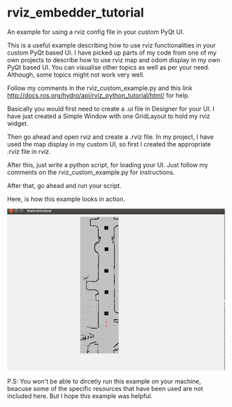 # rviz_embedder_tutorial
An example for using a rviz config file in your custom PyQt UI.

This is a useful example describing how to use rviz functionalities in your custom PyQt based UI.
I have picked up parts of my code from one of my own projects to describe how to use rviz map and odom display in  my own PyQt based UI. You can visualise other topics as well as per your need. Although, some topics might not work very well.

Follow my comments in the rviz_custom_example.py and this link http://docs.ros.org/hydro/api/rviz_python_tutorial/html/ for help.

Basically you would first need to create a .ui file in Designer for your UI. I have just created a Simple Window with one GridLayout to hold my rviz widget.

Then go ahead and open rviz and create a .rviz file. In my project, I have used the map display in my custom UI, so first I created the appropriate .rviz file in rviz.

After this, just write a python script, for loading your UI. Just follow my comments on the rviz_custom_example.py for instructions. 

After that, go ahead and run your script.

Here, is how this example looks in action. 


![Alt text](ui.png?raw=true "Optional Title")








P.S: You won't be able to dircetly run this example on your machine, beacuse some of the specific resources that have been used are not included here. But I hope this example was helpful.

